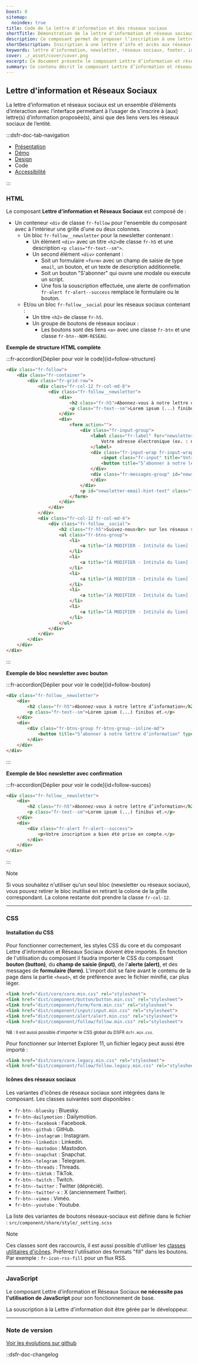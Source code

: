 ```yaml
---
boost: 0
sitemap:
  noindex: true
title: Code de la lettre d'information et des réseaux sociaux
shortTitle: Démonstration de la lettre d'information et réseaux sociaux
description: Ce composant permet de proposer l’inscription à une lettre d’information et de diriger vers les réseaux sociaux de l’entité.
shortDescription: Inscription à une lettre d’info et accès aux réseaux sociaux.
keywords: lettre d’information, newsletter, réseaux sociaux, footer, interface, composant, design system, RGPD, accessibilité, usager
cover: ./_asset/cover/cover.png
excerpt: Ce document présente le composant Lettre d’information et réseaux sociaux, destiné à favoriser l’abonnement et la consultation des comptes sociaux, avec recommandations d’intégration et règles éditoriales.
summary: Ce contenu décrit le composant Lettre d’information et réseaux sociaux, conçu pour permettre aux usagers de s’abonner à une ou plusieurs lettres d’information et de consulter les réseaux sociaux de l’entité. Il précise les recommandations d’intégration, notamment sa position dans la page, et les consignes éditoriales telles que l’adaptation du message selon le contexte ou les mentions relatives à l’utilisation des données personnelles. Ce guide s’adresse aux équipes chargées de la conception éditoriale et technique des sites web publics.
---
```


## Lettre d'information et Réseaux Sociaux

La lettre d’information et réseaux sociaux est un ensemble d’éléments d’interaction avec l’interface permettant à l’usager de s’inscrire à (aux) lettre(s) d’information proposée(s), ainsi que des liens vers les réseaux sociaux de l’entité.

:::dsfr-doc-tab-navigation

- [Présentation](../index.md)
- [Démo](../demo/index.md)
- [Design](../design/index.md)
- Code
- [Accessibilité](../accessibility/index.md)

:::

### HTML

Le composant **Lettre d'information et Réseaux Sociaux** est composé de :

- Un conteneur `<div` de classe `fr-follow` pour l'ensemble du composant avec à l'intérieur une grille d'une ou deux colonnes.
  - Un bloc `fr-follow__newsletter` pour la newsletter contenant :
    - Un élément `<div>` avec un titre `<h2>`de classe `fr-h5` et une description `<p class="fr-text--sm">`.
    - Un second élément `<div>` contenant :
      - Soit un formulaire `<form>` avec un champ de saisie de type `email`, un bouton, et un texte de description additionnelle.
      - Soit un bouton "S'abonner" qui ouvre une modale ou execute un script.
      - Une fois la souscription effectuée, une alerte de confirmation `fr-alert fr-alert--success` remplace le formulaire ou le bouton.
  - Et/ou un bloc `fr-follow__social` pour les réseaux sociaux contenant :
    - Un titre `<h2>` de classe `fr-h5`.
    - Un groupe de boutons de réseaux sociaux :
      - Les boutons sont des liens `<a>` avec une classe `fr-btn` et une classe `fr-btn--NOM-RESEAU`.

**Exemple de structure HTML complète**

:::fr-accordion[Déplier pour voir le code]{id=follow-structure}

```HTML
<div class="fr-follow">
    <div class="fr-container">
        <div class="fr-grid-row">
            <div class="fr-col-12 fr-col-md-8">
                <div class="fr-follow__newsletter">
                    <div>
                        <h2 class="fr-h5">Abonnez-vous à notre lettre d’information</h2>
                        <p class="fr-text--sm">Lorem ipsum (...) finibus et.</p>
                    </div>
                    <div>
                        <form action="">
                            <div class="fr-input-group">
                                <label class="fr-label" for="newsletter-email">
                                    Votre adresse électronique (ex. : nom@domaine.fr)
                                </label>
                                <div class="fr-input-wrap fr-input-wrap--addon">
                                    <input class="fr-input" title="Votre adresse électronique (ex. : nom@domaine.fr)" autocomplete="email" aria-describedby="newsletter-email-hint-text newsletter-email-messages" placeholder="Votre adresse électronique (ex. : nom@domaine.fr)" id="newsletter-email" type="email">
                                    <button title="S‘abonner à notre lettre d’information" type="button" class="fr-btn">S'abonner</button>
                                </div>
                                <div class="fr-messages-group" id="newsletter-email-messages" aria-live="polite">
                                </div>
                            </div>
                            <p id="newsletter-email-hint-text" class="fr-hint-text">En renseignant votre adresse électronique, vous acceptez de recevoir nos actualités par courriel. Vous pouvez vous désinscrire à tout moment à l’aide des liens de désinscription ou en nous contactant.</p>
                        </form>
                    </div>
                </div>
            </div>
            <div class="fr-col-12 fr-col-md-4">
                <div class="fr-follow__social">
                    <h2 class="fr-h5">Suivez-nous<br> sur les réseaux sociaux</h2>
                    <ul class="fr-btns-group">
                        <li>
                            <a title="[À MODIFIER - Intitulé du lien] - nouvelle fenêtre" href="[À MODIFIER - Lien vers le facebook de l'organisation]" target="_blank" rel="noopener external" class="fr-btn--facebook fr-btn">Facebook</a>
                        </li>
                        <li>
                            <a title="[À MODIFIER - Intitulé du lien] - nouvelle fenêtre" href="[À MODIFIER - Lien vers le twitter de l'organisation]" target="_blank" rel="noopener external" class="fr-btn--twitter-x fr-btn">X (anciennement Twitter)</a>
                        </li>
                        <li>
                            <a title="[À MODIFIER - Intitulé du lien] - nouvelle fenêtre" href="[À MODIFIER - Lien vers le linkedin de l'organisation]" target="_blank" rel="noopener external" class="fr-btn--linkedin fr-btn">Linkedin</a>
                        </li>
                        <li>
                            <a title="[À MODIFIER - Intitulé du lien] - nouvelle fenêtre" href="[À MODIFIER - Lien vers l'instagram de l'organisation]" target="_blank" rel="noopener external" class="fr-btn--instagram fr-btn">Instagram</a>
                        </li>
                        <li>
                            <a title="[À MODIFIER - Intitulé du lien] - nouvelle fenêtre" href="[À MODIFIER - Lien vers le youtube de l'organisation]" target="_blank" rel="noopener external" class="fr-btn--youtube fr-btn">Youtube</a>
                        </li>
                    </ul>
                </div>
            </div>
        </div>
    </div>
</div>
```

:::

**Exemple de bloc newsletter avec bouton**

:::fr-accordion[Déplier pour voir le code]{id=follow-bouton}

```HTML
<div class="fr-follow__newsletter">
    <div>
        <h2 class="fr-h5">Abonnez-vous à notre lettre d’information</h2>
        <p class="fr-text--sm">Lorem ipsum (...) finibus et.</p>
    </div>
    <div>
        <div class="fr-btns-group fr-btns-group--inline-md">
            <button title="S‘abonner à notre lettre d’information" type="button" class="fr-btn">S'abonner</button>
        </div>
    </div>
</div>
```

:::

**Exemple de bloc newsletter avec confirmation**

:::fr-accordion[Déplier pour voir le code]{id=follow-succes}

```HTML
<div class="fr-follow__newsletter">
    <div>
        <h2 class="fr-h5">Abonnez-vous à notre lettre d’information</h2>
        <p class="fr-text--sm">Lorem ipsum (...) finibus et.</p>
    </div>
    <div>
        <div class="fr-alert fr-alert--success">
            <p>Votre inscription a bien été prise en compte.</p>
        </div>
    </div>
</div>
```

:::

>[!NOTE]
> Si vous souhaitez n'utiliser qu'un seul bloc (newsletter ou réseaux sociaux), vous pouvez retirer le bloc inutilisé en retirant la colone de la grille correspondant. La colone restante doit prendre la classe `fr-col-12`.

---

### CSS

#### Installation du CSS

Pour fonctionner correctement, les styles CSS du core et du composant Lettre d'information et Réseaux Sociaux doivent être importés. En fonction de l'utilisation du composant il faudra importer le CSS du composant **bouton (button)**, du **champ de saisie (input)**, de l'**alerte (alert)**, et des messages de **formulaire (form)**.
L'import doit se faire avant le contenu de la page dans la partie `<head>`, et de préférence avec le fichier minifié, car plus léger.

```HTML
<link href="dist/core/core.min.css" rel="stylesheet">
<link href="dist/component/button/button.min.css" rel="stylesheet">
<link href="dist/component/form/form.min.css" rel="stylesheet">
<link href="dist/component/input/input.min.css" rel="stylesheet">
<link href="dist/component/alert/alert.min.css" rel="stylesheet">
<link href="dist/component/follow/follow.min.css" rel="stylesheet">
```

<small>NB : Il est aussi possible d'importer le CSS global du DSFR `dsfr.min.css`.</small>

Pour fonctionner sur Internet Explorer 11, un fichier legacy peut aussi être importé :

```HTML
<link href="dist/core/core.legacy.min.css" rel="stylesheet">
<link href="dist/component/follow/follow.legacy.min.css" rel="stylesheet">
```

#### Icônes des réseaux sociaux

Les variantes d'icônes de réseaux sociaux sont intégrées dans le composant. Les classes suivantes sont disponibles :

- `fr-btn--bluesky` : Bluesky.
- `fr-btn-dailymotion` : Dailymotion.
- `fr-btn--facebook` : Facebook.
- `fr-btn--github` : GitHub.
- `fr-btn--instagram` : Instagram.
- `fr-btn--linkedin` : Linkedin.
- `fr-btn--mastodon` : Mastodon.
- `fr-btn--snapchat` : Snapchat.
- `fr-btn--telegram` : Telegram.
- `fr-btn--threads` : Threads.
- `fr-btn--tiktok` : TikTok.
- `fr-btn--twitch` : Twitch.
- `fr-btn--twitter` : Twitter (déprécié).
- `fr-btn--twitter-x` : X (anciennement Twitter).
- `fr-btn--vimeo` : Viméo.
- `fr-btn--youtube` : Youtube.

La liste des variantes de boutons réseaux-sociaux est définie dans le fichier : `src/component/share/style/_setting.scss`

>[!NOTE]
> Ces classes sont des raccourcis, il est aussi possible d'utiliser les [classes utilitaires d'icônes](../../../../../core/_part/doc/icon/index.md). Préférez l'utilisation des formats "fill" dans les boutons. Par exemple : `fr-icon-rss-fill` pour un flux RSS.

---

### JavaScript

Le composant Lettre d'information et Réseaux Sociaux **ne nécessite pas l'utilisation de JavaScript** pour son fonctionnement de base.

La souscription à la Lettre d'information doit être gérée par le développeur.

---

### Note de version

[Voir les évolutions sur github](https://github.com/GouvernementFR/dsfr/pulls?q=is%3Apr+is%3Aclosed+is%3Amerged+follow+)

::dsfr-doc-changelog
